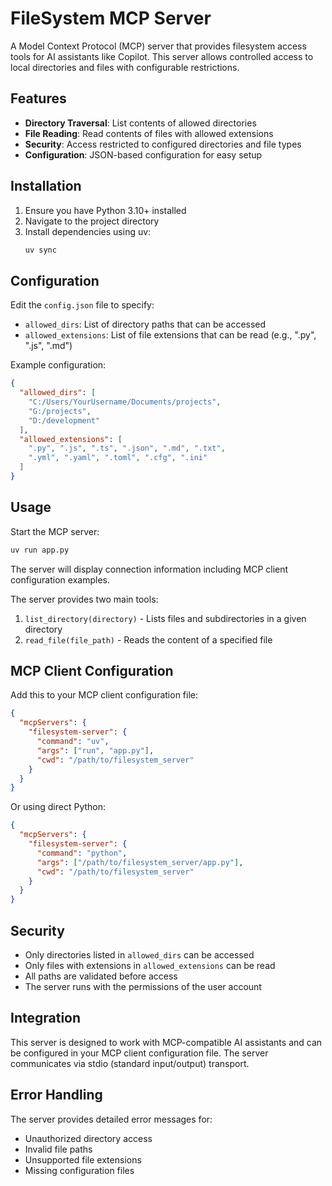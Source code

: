 # FileSystem MCP Server

A Model Context Protocol (MCP) server that provides filesystem access tools for AI assistants like Copilot. This server allows controlled access to local directories and files with configurable restrictions.

## Features

- **Directory Traversal**: List contents of allowed directories
- **File Reading**: Read contents of files with allowed extensions
- **Security**: Access restricted to configured directories and file types
- **Configuration**: JSON-based configuration for easy setup

## Installation

1. Ensure you have Python 3.10+ installed
2. Navigate to the project directory
3. Install dependencies using uv:
   ```bash
   uv sync
   ```

## Configuration

Edit the `config.json` file to specify:
- `allowed_dirs`: List of directory paths that can be accessed
- `allowed_extensions`: List of file extensions that can be read (e.g., ".py", ".js", ".md")

Example configuration:
```json
{
  "allowed_dirs": [
    "C:/Users/YourUsername/Documents/projects",
    "G:/projects",
    "D:/development"
  ],
  "allowed_extensions": [
    ".py", ".js", ".ts", ".json", ".md", ".txt",
    ".yml", ".yaml", ".toml", ".cfg", ".ini"
  ]
}
```

## Usage

Start the MCP server:
```bash
uv run app.py
```

The server will display connection information including MCP client configuration examples.

The server provides two main tools:
1. `list_directory(directory)` - Lists files and subdirectories in a given directory
2. `read_file(file_path)` - Reads the content of a specified file

## MCP Client Configuration

Add this to your MCP client configuration file:

```json
{
  "mcpServers": {
    "filesystem-server": {
      "command": "uv",
      "args": ["run", "app.py"],
      "cwd": "/path/to/filesystem_server"
    }
  }
}
```

Or using direct Python:

```json
{
  "mcpServers": {
    "filesystem-server": {
      "command": "python",
      "args": ["/path/to/filesystem_server/app.py"],
      "cwd": "/path/to/filesystem_server"
    }
  }
}
```

## Security

- Only directories listed in `allowed_dirs` can be accessed
- Only files with extensions in `allowed_extensions` can be read
- All paths are validated before access
- The server runs with the permissions of the user account

## Integration

This server is designed to work with MCP-compatible AI assistants and can be configured in your MCP client configuration file. The server communicates via stdio (standard input/output) transport.

## Error Handling

The server provides detailed error messages for:
- Unauthorized directory access
- Invalid file paths
- Unsupported file extensions
- Missing configuration files